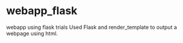 # webapp_flask
webapp using flask trials
Used Flask and render_template to output a webpage using html.

